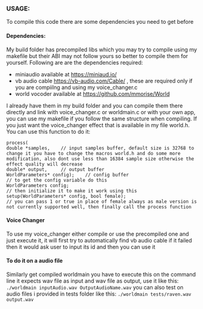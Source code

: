 ### USAGE:
To compile this code there are some dependencies you need to get before
#### Dependencies:
My build folder has precompiled libs which you may try to compile using my makefile but their ABI may not follow yours so better to compile them for yourself. Following are are the dependencies required:
- miniaudio available at https://miniaud.io/
- vb audio cable https://vb-audio.com/Cable/ , these are required only if you are compiilng and using my voice_changer.c
- world vocoder available at https://github.com/mmorise/World

I already have them in my build folder and you can compile them there directly and link with voice_changer.c or worldmain.c or with your own app, you can use my makefile if you follow the same structure when compiling.
If you just want the voice_changer effect that is available in my file world.h. You can use this function to do it:

```
process(
double *samples,    // input samples buffer, default size is 32768 to change it you have to change the macros world.h and do some more modification, also dont use less than 16384 sample size otherwise the effect quality will decrease
double* output,     // output buffer
WorldParameters* config);    // config buffer
// to get the config variable do this
WorldParameters config;
// then initialize it to make it work using this
setup(WorldParameters* config, bool female);
// you can pass 1 or true in place of female always as male version is not currently supported well, then finally call the process function
```

#### Voice Changer
To use my voice_changer either compile or use the precompiled one and just execute it, it will first try to automatically find vb audio cable if it failed then it would ask user to input its id and then you can use it
#### To do it on a audio file
Similarly get compiled worldmain you have to execute this on the command line it expects wav file as input and wav file as output, use it like this:
`./worldmain inputAudio.wav OutputAudioName.wav`
you can also test on audio files i provided in tests folder like this:
`./worldmain tests/raven.wav output.wav`
